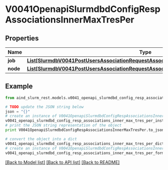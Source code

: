# V0041OpenapiSlurmdbdConfigRespAssociationsInnerMaxTresPer


## Properties

Name | Type | Description | Notes
------------ | ------------- | ------------- | -------------
**job** | [**List[SlurmdbV0041PostUsersAssociationRequestAssociationConditionAssociationGrptresInner]**](SlurmdbV0041PostUsersAssociationRequestAssociationConditionAssociationGrptresInner.md) | MaxTRESPerJob | [optional] 
**node** | [**List[SlurmdbV0041PostUsersAssociationRequestAssociationConditionAssociationGrptresInner]**](SlurmdbV0041PostUsersAssociationRequestAssociationConditionAssociationGrptresInner.md) | MaxTRESPerNode | [optional] 

## Example

```python
from aind_slurm_rest.models.v0041_openapi_slurmdbd_config_resp_associations_inner_max_tres_per import V0041OpenapiSlurmdbdConfigRespAssociationsInnerMaxTresPer

# TODO update the JSON string below
json = "{}"
# create an instance of V0041OpenapiSlurmdbdConfigRespAssociationsInnerMaxTresPer from a JSON string
v0041_openapi_slurmdbd_config_resp_associations_inner_max_tres_per_instance = V0041OpenapiSlurmdbdConfigRespAssociationsInnerMaxTresPer.from_json(json)
# print the JSON string representation of the object
print V0041OpenapiSlurmdbdConfigRespAssociationsInnerMaxTresPer.to_json()

# convert the object into a dict
v0041_openapi_slurmdbd_config_resp_associations_inner_max_tres_per_dict = v0041_openapi_slurmdbd_config_resp_associations_inner_max_tres_per_instance.to_dict()
# create an instance of V0041OpenapiSlurmdbdConfigRespAssociationsInnerMaxTresPer from a dict
v0041_openapi_slurmdbd_config_resp_associations_inner_max_tres_per_form_dict = v0041_openapi_slurmdbd_config_resp_associations_inner_max_tres_per.from_dict(v0041_openapi_slurmdbd_config_resp_associations_inner_max_tres_per_dict)
```
[[Back to Model list]](../README.md#documentation-for-models) [[Back to API list]](../README.md#documentation-for-api-endpoints) [[Back to README]](../README.md)


